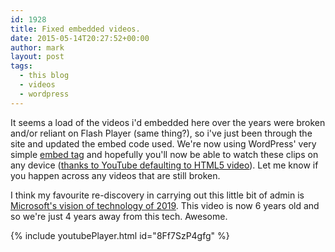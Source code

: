 ```yaml
---
id: 1928
title: Fixed embedded videos.
date: 2015-05-14T20:27:52+00:00
author: mark
layout: post
tags:
  - this blog
  - videos
  - wordpress
---
```

It seems a load of the videos i'd embedded here over the years were broken and/or reliant on Flash Player (same thing?), so i've just been through the site and updated the embed code used. We're now using WordPress' very simple [embed tag](http://codex.wordpress.org/Embeds) and hopefully you'll now be able to watch these clips on any device ([thanks to YouTube defaulting to HTML5 video](http://youtube-eng.blogspot.jp/2015/01/youtube-now-defaults-to-html5_27.html)). Let me know if you happen across any videos that are still broken.

I think my favourite re-discovery in carrying out this little bit of admin is [Microsoft's vision of technology of 2019](http://www.sallonoroff.co.uk/blog/2009/03/ten-years-time/). This video is now 6 years old and so we're just 4 years away from this tech. Awesome.

{% include youtubePlayer.html id="8Ff7SzP4gfg" %}

